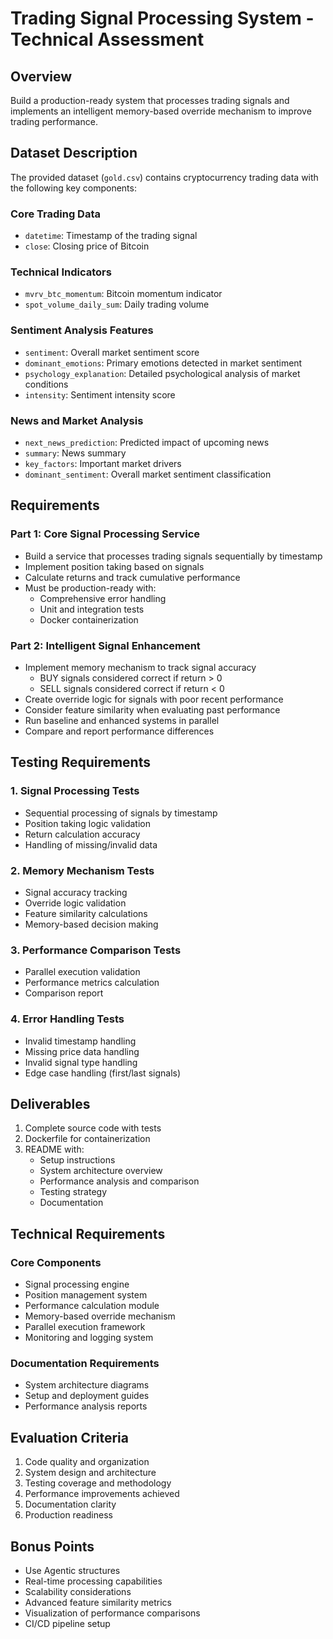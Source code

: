# Trading Signal Processing System - Technical Assessment

## Overview
Build a production-ready system that processes trading signals and implements an intelligent memory-based override mechanism to improve trading performance.

## Dataset Description
The provided dataset (`gold.csv`) contains cryptocurrency trading data with the following key components:

### Core Trading Data
- `datetime`: Timestamp of the trading signal
- `close`: Closing price of Bitcoin

### Technical Indicators
- `mvrv_btc_momentum`: Bitcoin momentum indicator
- `spot_volume_daily_sum`: Daily trading volume

### Sentiment Analysis Features
- `sentiment`: Overall market sentiment score
- `dominant_emotions`: Primary emotions detected in market sentiment
- `psychology_explanation`: Detailed psychological analysis of market conditions
- `intensity`: Sentiment intensity score

### News and Market Analysis
- `next_news_prediction`: Predicted impact of upcoming news
- `summary`: News summary
- `key_factors`: Important market drivers
- `dominant_sentiment`: Overall market sentiment classification

## Requirements

### Part 1: Core Signal Processing Service
- Build a service that processes trading signals sequentially by timestamp
- Implement position taking based on signals
- Calculate returns and track cumulative performance
- Must be production-ready with:
  - Comprehensive error handling
  - Unit and integration tests
  - Docker containerization

### Part 2: Intelligent Signal Enhancement
- Implement memory mechanism to track signal accuracy
  - BUY signals considered correct if return > 0
  - SELL signals considered correct if return < 0
- Create override logic for signals with poor recent performance
- Consider feature similarity when evaluating past performance
- Run baseline and enhanced systems in parallel
- Compare and report performance differences

## Testing Requirements

### 1. Signal Processing Tests
- Sequential processing of signals by timestamp
- Position taking logic validation
- Return calculation accuracy
- Handling of missing/invalid data

### 2. Memory Mechanism Tests
- Signal accuracy tracking
- Override logic validation
- Feature similarity calculations
- Memory-based decision making

### 3. Performance Comparison Tests
- Parallel execution validation
- Performance metrics calculation
- Comparison report

### 4. Error Handling Tests
- Invalid timestamp handling
- Missing price data handling
- Invalid signal type handling
- Edge case handling (first/last signals)


## Deliverables
1. Complete source code with tests
2. Dockerfile for containerization
3. README with:
   - Setup instructions
   - System architecture overview
   - Performance analysis and comparison
   - Testing strategy
   - Documentation

## Technical Requirements

### Core Components
- Signal processing engine
- Position management system
- Performance calculation module
- Memory-based override mechanism
- Parallel execution framework
- Monitoring and logging system

### Documentation Requirements
- System architecture diagrams
- Setup and deployment guides
- Performance analysis reports

## Evaluation Criteria
1. Code quality and organization
2. System design and architecture
3. Testing coverage and methodology
4. Performance improvements achieved
5. Documentation clarity
6. Production readiness

## Bonus Points
- Use Agentic structures
- Real-time processing capabilities
- Scalability considerations
- Advanced feature similarity metrics
- Visualization of performance comparisons
- CI/CD pipeline setup
